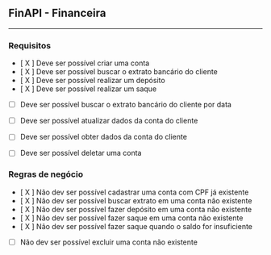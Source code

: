 ## FinAPI - Financeira

---

### Requisitos

- [ X ] Deve ser possível criar uma conta
- [ X ] Deve ser possível buscar o extrato bancário do cliente
- [ X ] Deve ser possível realizar um depósito
- [ X ] Deve ser possível realizar um saque
- [  ] Deve ser possível buscar o extrato bancário do cliente por data
- [  ] Deve ser possível atualizar dados da conta do cliente
- [  ] Deve ser possível obter dados da conta do cliente
- [  ] Deve ser possível deletar uma conta


### Regras de negócio
- [ X ] Não dev ser possível cadastrar uma conta com CPF já existente
- [ X ] Não dev ser possível buscar extrato em uma conta não existente
- [ X ] Não dev ser possível fazer depósito em uma conta não existente
- [ X ] Não dev ser possível fazer saque em uma conta não existente
- [ X ] Não dev ser possível fazer saque quando o saldo for insuficiente
- [  ] Não dev ser possível excluir uma conta não existente
